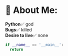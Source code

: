 # 💫 About Me:
**Python**✅ god  <br>**Bugs**✅ killed  <br>**Desire to live**✅ none  <br> 

```py
if __name__ == '__main__':
  return
```
